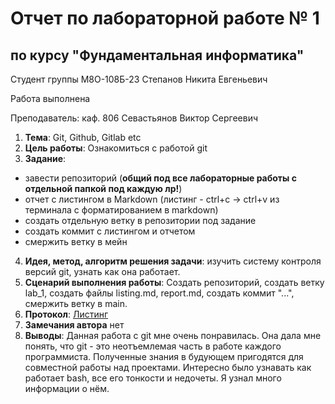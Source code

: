 # Отчет по лабораторной работе № 1
## по курсу "Фундаментальная информатика"

Студент группы М8О-108Б-23 Степанов Никита Евгеньевич

Работа выполнена 

Преподаватель: каф. 806 Севастьянов Виктор Сергеевич

1. **Тема**: Git, Github, Gitlab etc
2. **Цель работы**: Ознакомиться с работой git
3. **Задание**:
- завести репозиторий (**общий под все лабораторные работы с отдельной папкой под каждую лр!**)
- отчет с листингом в Markdown (листинг - ctrl+c -> ctrl+v из терминала с форматированием в markdown)
- создать отдельную ветку в репозитории под задание
- создать коммит с листингом и отчетом
- смержить ветку в мейн
4. **Идея, метод, алгоритм решения задачи**: изучить систему контроля версий git, узнать как она работает.
5. **Сценарий выполнения работы**: Создать репозиторий, создать ветку lab_1, создать файлы listing.md, report.md, создать коммит "...", смержить ветку в main.
6. **Протокол**: [Листинг](https://github.com/n0w3e/labs/blob/main/lab1/listing.md)
7. **Замечания автора** нет
8. **Выводы**: Данная работа с git мне очень понравилась. Она дала мне понять, что git - это неотъемлемая часть в работе каждого программиста. Полученные знания в будующем пригодятся для совместной работы над проектами. Интересно было узнавать как работает bash, все его тонкости и недочеты. Я узнал много информации о нём.
